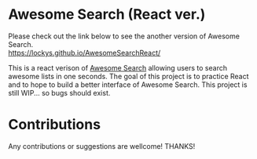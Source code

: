 # Awesome Search (React ver.)

Please check out the link below to see the another version of Awesome Search.  
https://lockys.github.io/AwesomeSearchReact/

This is a react verison of [Awesome Search](https://github.com/lockys/AwesomeSearch) allowing users to search awesome lists in one seconds.
The goal of this project is to practice React and to hope to build a better interface of Awesome Search.
This project is still WIP... so bugs should exist.

# Contributions
Any contributions or suggestions are wellcome! THANKS!
